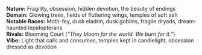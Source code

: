 **Nature:** Fragility, obsession, hidden devotion, the beauty of endings  
**Domain:** Glowing trees, fields of fluttering wings, temples of soft ash  
**Notable Races:** Moth-fey, dusk eladrin, dusk goblins, fragile dryads, dream-haunted lepidopterans  
**Rivals:** Blooming Court (_“They bloom for the world. We burn for it.”_)  
**Vibe:** Light that calls and consumes, temples kept in candlelight, obsession dressed as devotion

